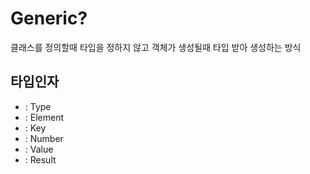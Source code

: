 # Generic?
클래스를 정의할때 타입을 정하지 않고 객체가 생성될때 타입 받아 생성하는 방식

## 타입인자
- <T> : Type
- <E> : Element
- <K> : Key
- <N> : Number
- <V> : Value
- <R> : Result